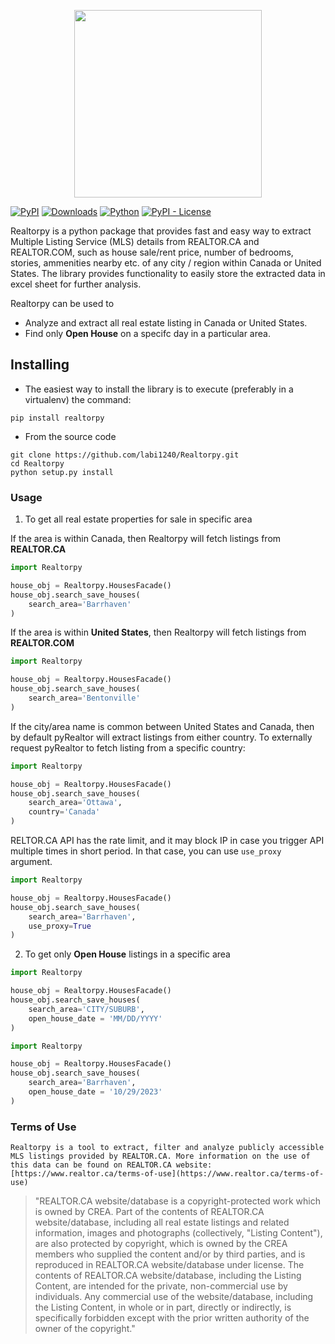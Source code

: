 <p align='center'>
    <img src="https://github.com/labi1240/Realtorpy/blob/main/Realtorpy.png?raw=true" width="300" height="300" />
</p>


[![PyPI](https://img.shields.io/pypi/v/realtorpy?label=pypi)](https://pypi.org/project/realtorpy/)
[![Downloads](https://img.shields.io/pepy/dt/realtorpy
)](https://pepy.tech/project/realtorpy)
[![Python](https://img.shields.io/badge/Python-3.6%20%7C%203.7%20%7C%203.8%20%7C%203.9%20%7C%203.10%20%7C%203.11-blue)](https://badge.fury.io/py/realtorpy)
[![PyPI - License](https://img.shields.io/pypi/l/realtorpy?color=yellow)](https://github.com/labi1240/Realtorpy/blob/main/LICENSE.md)




Realtorpy is a python package that provides fast and easy way to extract Multiple Listing Service (MLS) details from REALTOR.CA and REALTOR.COM, such as house sale/rent price, number of bedrooms, stories, ammenities nearby etc. of any city / region within Canada or United States. The library provides functionality to easily store the extracted data in excel sheet for further analysis. 

Realtorpy can be used to 
- Analyze and extract all real estate listing in Canada or United States.
- Find only **Open House** on a specifc day in a particular area.

## Installing

- The easiest way to install the library is to execute (preferably in a virtualenv) the command:

```shell
pip install realtorpy
```

- From the source code
```shell
git clone https://github.com/labi1240/Realtorpy.git
cd Realtorpy
python setup.py install
```


### Usage

1. To get all real estate properties for sale in specific area

If the area is within Canada, then Realtorpy will fetch listings from **REALTOR.CA**

```python
import Realtorpy

house_obj = Realtorpy.HousesFacade()
house_obj.search_save_houses(
    search_area='Barrhaven'
)
```

If the area is within **United States**, then Realtorpy will fetch listings from **REALTOR.COM** 

```python
import Realtorpy

house_obj = Realtorpy.HousesFacade()
house_obj.search_save_houses(
    search_area='Bentonville'
)
```

If the city/area name is common between United States and Canada, then by default pyRealtor will extract listings from either country. To externally request pyRealtor to fetch listing from a specific country:

```python
import Realtorpy

house_obj = Realtorpy.HousesFacade()
house_obj.search_save_houses(
    search_area='Ottawa',
    country='Canada'
)
```

RELTOR.CA API has the rate limit, and it may block IP in case you trigger API multiple times in short period. In that case, you can use `use_proxy` argument. 

```python
import Realtorpy

house_obj = Realtorpy.HousesFacade()
house_obj.search_save_houses(
    search_area='Barrhaven',
    use_proxy=True
)
```

2. To get only **Open House** listings in a specific area

```python
import Realtorpy

house_obj = Realtorpy.HousesFacade()
house_obj.search_save_houses(
    search_area='CITY/SUBURB',
    open_house_date = 'MM/DD/YYYY'
)
```

```python
import Realtorpy

house_obj = Realtorpy.HousesFacade()
house_obj.search_save_houses(
    search_area='Barrhaven',
    open_house_date = '10/29/2023'
)
```

### Terms of Use

    Realtorpy is a tool to extract, filter and analyze publicly accessible MLS listings provided by REALTOR.CA. More information on the use of this data can be found on REALTOR.CA website: [https://www.realtor.ca/terms-of-use](https://www.realtor.ca/terms-of-use)


> "REALTOR.CA website/database is a copyright-protected work which is owned by CREA. Part of the contents of REALTOR.CA website/database, including all real estate listings and related information, images and photographs (collectively, "Listing Content"), are also protected by copyright, which is owned by the CREA members who supplied the content and/or by third parties, and is reproduced in REALTOR.CA website/database under license. The contents of REALTOR.CA website/database, including the Listing Content, are intended for the private, non-commercial use by individuals. Any commercial use of the website/database, including the Listing Content, in whole or in part, directly or indirectly, is specifically forbidden except with the prior written authority of the owner of the copyright."

